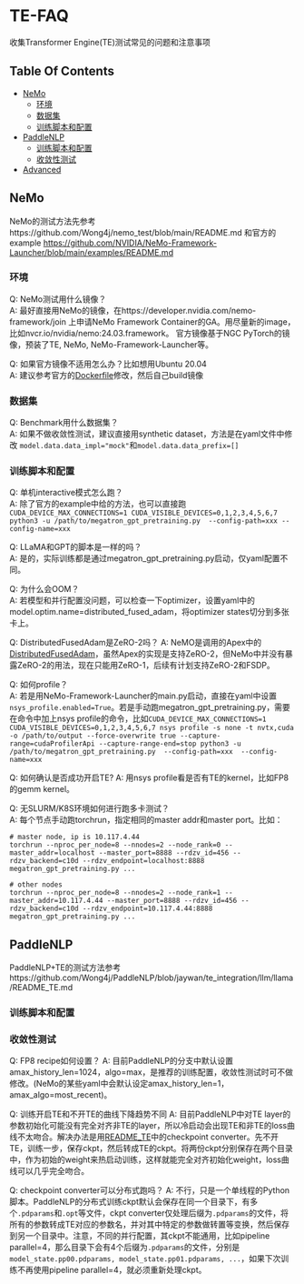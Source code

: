 # TE-FAQ
收集Transformer Engine(TE)测试常见的问题和注意事项


## Table Of Contents

- [NeMo](#nemo)
    * [环境](#environment)
    * [数据集](#dataset)
    * [训练脚本和配置](#config)
- [PaddleNLP](#paddlenlp)
    * [训练脚本和配置](#scripts-and-config)
    * [收敛性测试](#convergence)
- [Advanced](#advanced)


## NeMo
NeMo的测试方法先参考https://github.com/Wong4j/nemo_test/blob/main/README.md 和官方的example https://github.com/NVIDIA/NeMo-Framework-Launcher/blob/main/examples/README.md


### 环境
Q: NeMo测试用什么镜像？   
A: 最好直接用NeMo的镜像，在https://developer.nvidia.com/nemo-framework/join 上申请NeMo Framework Container的GA。用尽量新的image，比如nvcr.io/nvidia/nemo:24.03.framework。
官方镜像基于NGC PyTorch的镜像，预装了TE, NeMo, NeMo-Framework-Launcher等。

Q: 如果官方镜像不适用怎么办？比如想用Ubuntu 20.04   
A: 建议参考官方的[Dockerfile](https://github.com/NVIDIA/NeMo/blob/main/Dockerfile)修改，然后自己build镜像


### 数据集
Q: Benchmark用什么数据集？   
A: 如果不做收敛性测试，建议直接用synthetic dataset，方法是在yaml文件中修改
`model.data.data_impl="mock"`和`model.data.data_prefix=[]`

### 训练脚本和配置
Q: 单机interactive模式怎么跑？   
A: 除了官方的example中给的方法，也可以直接跑`CUDA_DEVICE_MAX_CONNECTIONS=1 CUDA_VISIBLE_DEVICES=0,1,2,3,4,5,6,7 python3 -u /path/to/megatron_gpt_pretraining.py  --config-path=xxx --config-name=xxx`

Q: LLaMA和GPT的脚本是一样的吗？   
A: 是的，实际训练都是通过megatron_gpt_pretraining.py启动，仅yaml配置不同。

Q: 为什么会OOM？   
A: 若模型和并行配置没问题，可以检查一下optimizer，设置yaml中的model.optim.name=distributed_fused_adam，将optimizer states切分到多张卡上。

Q: DistributedFusedAdam是ZeRO-2吗？
A: NeMO是调用的Apex中的[DistributedFusedAdam](https://github.com/NVIDIA/apex/blob/a7de60e57f0534266841e1733262601ad76aaa74/apex/contrib/optimizers/distributed_fused_adam.py#L272)，虽然Apex的实现是支持ZeRO-2，但NeMo中并没有暴露ZeRO-2的用法，现在只能用ZeRO-1，后续有计划支持ZeRO-2和FSDP。

Q: 如何profile？   
A: 若是用NeMo-Framework-Launcher的main.py启动，直接在yaml中设置`nsys_profile.enabled=True`。若是手动跑megatron_gpt_pretraining.py，需要在命令中加上nsys profile的命令，比如`CUDA_DEVICE_MAX_CONNECTIONS=1 CUDA_VISIBLE_DEVICES=0,1,2,3,4,5,6,7 nsys profile -s none -t nvtx,cuda -o /path/to/output --force-overwrite true --capture-range=cudaProfilerApi --capture-range-end=stop python3 -u /path/to/megatron_gpt_pretraining.py  --config-path=xxx  --config-name=xxx`

Q: 如何确认是否成功开启TE?
A: 用nsys profile看是否有TE的kernel，比如FP8的gemm kernel。

Q: 无SLURM/K8S环境如何进行跑多卡测试？   
A: 每个节点手动跑torchrun，指定相同的master addr和master port。比如：
```
# master node, ip is 10.117.4.44
torchrun --nproc_per_node=8 --nnodes=2 --node_rank=0 --master_addr=localhost --master_port=8888 --rdzv_id=456 --rdzv_backend=c10d --rdzv_endpoint=localhost:8888 megatron_gpt_pretraining.py ...

# other nodes
torchrun --nproc_per_node=8 --nnodes=2 --node_rank=1 --master_addr=10.117.4.44 --master_port=8888 --rdzv_id=456 --rdzv_backend=c10d --rdzv_endpoint=10.117.4.44:8888 megatron_gpt_pretraining.py ...
```

## PaddleNLP
PaddleNLP+TE的测试方法参考https://github.com/Wong4j/PaddleNLP/blob/jaywan/te_integration/llm/llama/README_TE.md 

### 训练脚本和配置

### 收敛性测试
Q: FP8 recipe如何设置？
A: 目前PaddleNLP的分支中默认设置amax_history_len=1024，algo=max，是推荐的训练配置，收敛性测试时可不做修改。(NeMo的某些yaml中会默认设定amax_history_len=1，amax_algo=most_recent)。

Q: 训练开启TE和不开TE的曲线下降趋势不同
A: 目前PaddleNLP中对TE layer的参数初始化可能没有完全对齐非TE的layer，所以冷启动会出现TE和非TE的loss曲线不太吻合。解决办法是用[README_TE](https://github.com/Wong4j/PaddleNLP/blob/jaywan/te_integration/llm/llama/README_TE.md)中的checkpoint converter。先不开TE，训练一步，保存ckpt，然后转成TE的ckpt。将两份ckpt分别保存在两个目录中，作为初始的weight来热启动训练，这样就能完全对齐初始化weight，loss曲线可以几乎完全吻合。

Q: checkpoint converter可以分布式跑吗？
A: 不行，只是一个单线程的Python脚本。PaddleNLP的分布式训练ckpt默认会保存在同一个目录下，有多个`.pdparams`和`.opt`等文件，ckpt converter仅处理后缀为`.pdparams`的文件，将所有的参数转成TE对应的参数名，并对其中特定的参数做转置等变换，然后保存到另一个目录中。注意，不同的并行配置，其ckpt不能通用，比如pipeline parallel=4，那么目录下会有4个后缀为`.pdparams`的文件，分别是`model_state.pp00.pdparams, model_state.pp01.pdparams, ...`，如果下次训练不再使用pipeline parallel=4，就必须重新处理ckpt。



